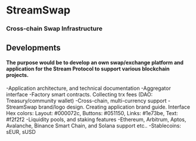 # StreamSwap

### Cross-chain Swap Infrastructure


## Developments

#### The purpose would be to develop an own swap/exchange platform and application for the Stream Protocol to support various blockchain projects.

-Application architecture, and technical documentation
-Aggregator interface
-Factory smart contracts. Collecting trx fees (DAO: Treasury/community wallet)
-Cross-chain, multi-currency support
-StreamSwap brand/logo design. Creating application brand guide. Interface Hex colors: Layout: #000072c, Buttons: #051150, Links: #1e73be, Text: #f2f2f2
-Liquidity pools, and staking features
-Ethereum, Arbitrum, Aptos, Avalanche, Binance Smart Chain, and Solana support etc..
-Stablecoins: sEUR, sUSD